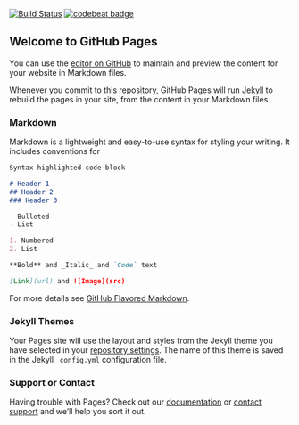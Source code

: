 [![Build Status](https://travis-ci.org/radoslawdabrowski/radoslawdabrowski.pl.svg?branch=master)](https://travis-ci.org/radoslawdabrowski/radoslawdabrowski.pl)
[![codebeat badge](https://codebeat.co/badges/144b3b07-2f45-409d-afc9-0f51edd58b16)](https://codebeat.co/projects/github-com-radoslawdabrowski-radoslawdabrowski-pl-master)


## Welcome to GitHub Pages

You can use the [editor on GitHub](https://github.com/radoslawdabrowski/personal-website/edit/master/README.md) to maintain and preview the content for your website in Markdown files.

Whenever you commit to this repository, GitHub Pages will run [Jekyll](https://jekyllrb.com/) to rebuild the pages in your site, from the content in your Markdown files.

### Markdown

Markdown is a lightweight and easy-to-use syntax for styling your writing. It includes conventions for

```markdown
Syntax highlighted code block

# Header 1
## Header 2
### Header 3

- Bulleted
- List

1. Numbered
2. List

**Bold** and _Italic_ and `Code` text

[Link](url) and ![Image](src)
```

For more details see [GitHub Flavored Markdown](https://guides.github.com/features/mastering-markdown/).

### Jekyll Themes

Your Pages site will use the layout and styles from the Jekyll theme you have selected in your [repository settings](https://github.com/radoslawdabrowski/personal-website/settings). The name of this theme is saved in the Jekyll `_config.yml` configuration file.

### Support or Contact

Having trouble with Pages? Check out our [documentation](https://help.github.com/categories/github-pages-basics/) or [contact support](https://github.com/contact) and we’ll help you sort it out.
